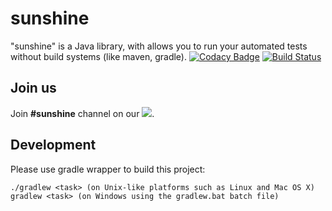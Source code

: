 sunshine
========

"sunshine" is a Java library, with allows you to run your automated tests without build systems (like maven, gradle).
[![Codacy Badge](https://api.codacy.com/project/badge/Grade/914c367dea7f4d4bb3184cf12e4fdd05)](https://www.codacy.com/app/extsoft/sunshine?utm_source=github.com&utm_medium=referral&utm_content=SoftServe-Test-Automation-Tools/sunshine&utm_campaign=badger)
[![Build Status](https://travis-ci.org/SoftServe-Test-Automation-Tools/sunshine.svg?branch=master)](https://travis-ci.org/SoftServe-Test-Automation-Tools/sunshine)

Join us
-------
Join **#sunshine** channel on our <a href='https://slackin-mrxyrwvjaf.now.sh/'><img src="https://slackin-mrxyrwvjaf.now.sh/badge.svg"></a>.

Development
-----------
Please use gradle wrapper to build this project:
```
./gradlew <task> (on Unix-like platforms such as Linux and Mac OS X)
gradlew <task> (on Windows using the gradlew.bat batch file)
```